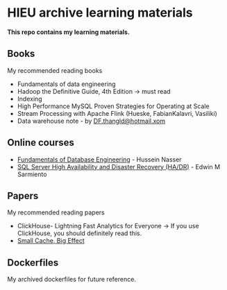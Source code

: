 # HIEU archive learning materials

**This repo contains my learning materials.**

## Books
My recommended reading books

- Fundamentals of data engineering
- Hadoop the Definitive Guide, 4th Edition → must read
- Indexing
- High Performance MySQL Proven Strategies for Operating at Scale
- Stream Processing with Apache Flink (Hueske, FabianKalavri, Vasiliki)
- Data warehouse note - by DF.thangld@hotmail.xom

## Online courses

- [Fundamentals of Database Engineering](https://www.udemy.com/course/database-engines-crash-course) - Hussein Nasser
- [SQL Server High Availability and Disaster Recovery (HA/DR)](https://www.udemy.com/course/sqlserverhadrdeepdive/?couponCode=PMNVD2525) - Edwin M Sarmiento

## Papers
My recommended reading papers

- ClickHouse- Lightning Fast Analytics for Everyone → If you use ClickHouse, you should definitely read this.
- [Small Cache, Big Effect](https://www.researchgate.net/publication/241622631_Small_cache_big_effect_Provable_load_balancing_for_randomly_partitioned_cluster_services)

## Dockerfiles
My archived dockerfiles for future reference.